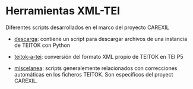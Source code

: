 # Herramientas XML-TEI

Diferentes scripts desarrollados en el marco del proyecto CAREXIL

- [descarga](https://github.com/CAREXIL-FR/Herramientas_TEI/tree/main/descarga): contiene un script para descargar archivos de una instancia de TEITOK con Python

- [teitok-a-tei](https://github.com/CAREXIL-FR/Herramientas_TEI/tree/main/teitok-a-tei): conversión del formato XML propio de TEITOK en TEI P5

- [miscelanea](https://github.com/CAREXIL-FR/Herramientas_TEI/tree/main/miscelanea): scripts generalemente relacionados con correcciones automáticas en los ficheros TEITOK. Son específicos del proyect CAREXIL.




